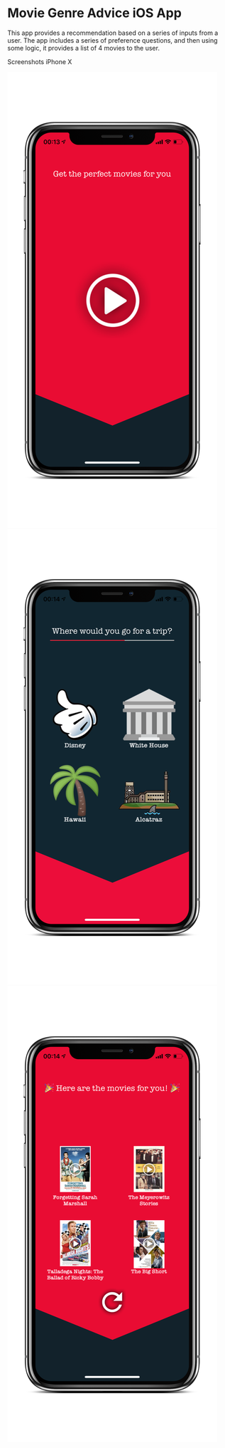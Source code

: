 # Movie Genre Advice iOS App

This app provides a recommendation based on a series of inputs from a user. The app includes a series of preference questions, and then using some logic, it provides a list of 4 movies to the user.

Screenshots iPhone X

![Traffic Light App Screenshot 1 iPhone X](https://github.com/sergioblancoo/MovieGenreAdvice_iOS_App/blob/master/MovieGenreAdvice_iOS_App_Screenshot1.PNG)
![Traffic Light App Screenshot 2 iPhone X](https://github.com/sergioblancoo/MovieGenreAdvice_iOS_App/blob/master/MovieGenreAdvice_iOS_App_Screenshot2.PNG)
![Traffic Light App Screenshot 3 iPhone X](https://github.com/sergioblancoo/MovieGenreAdvice_iOS_App/blob/master/MovieGenreAdvice_iOS_App_Screenshot3.PNG)
